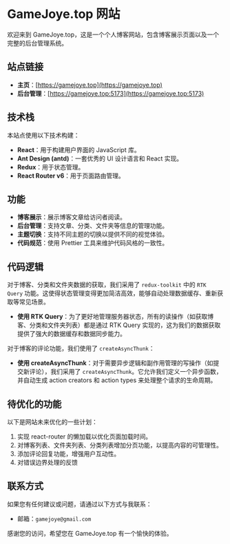# GameJoye.top 网站

欢迎来到 GameJoye.top，这是一个个人博客网站，包含博客展示页面以及一个完整的后台管理系统。

## 站点链接

- **主页**：[https://gamejoye.top](https://gamejoye.top)
- **后台管理**：[https://gamejoye.top:5173](https://gamejoye.top:5173)

## 技术栈

本站点使用以下技术构建：

- **React**：用于构建用户界面的 JavaScript 库。
- **Ant Design (antd)**：一套优秀的 UI 设计语言和 React 实现。
- **Redux**：用于状态管理。
- **React Router v6**：用于页面路由管理。

## 功能

- **博客展示**：展示博客文章给访问者阅读。
- **后台管理**：支持文章、分类、文件夹等信息的管理功能。
- **主题切换**：支持不同主题的切换以提供不同的视觉体验。
- **代码规范**：使用 Prettier 工具来维护代码风格的一致性。

## 代码逻辑

对于博客、分类和文件夹数据的获取，我们采用了 `redux-toolkit` 中的 `RTK Query` 功能。这使得状态管理变得更加简洁高效，能够自动处理数据缓存、重新获取等常见场景。

- **使用 RTK Query**：为了更好地管理服务器状态，所有的读操作（如获取博客、分类和文件夹列表）都是通过 RTK Query 实现的，这为我们的数据获取提供了强大的数据缓存和数据同步能力。

对于博客的评论功能，我们使用了 `createAsyncThunk`：

- **使用 createAsyncThunk**：对于需要异步逻辑和副作用管理的写操作（如提交新评论），我们采用了 `createAsyncThunk`。它允许我们定义一个异步函数，并自动生成 action creators 和 action types 来处理整个请求的生命周期。

## 待优化的功能

以下是网站未来优化的一些计划：

1. 实现 react-router 的懒加载以优化页面加载时间。
2. 对博客列表、文件夹列表、分类列表增加分页功能，以提高内容的可管理性。
3. 添加评论回复功能，增强用户互动性。
4. 对错误边界处理的反馈

## 联系方式

如果您有任何建议或问题，请通过以下方式与我联系：

- 邮箱：`gamejoye@gmail.com`

感谢您的访问，希望您在 GameJoye.top 有一个愉快的体验。
